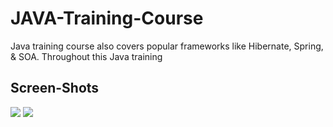 # JAVA-Training-Course
 Java training course also covers popular frameworks like Hibernate, Spring, &amp; SOA. Throughout this Java training

## Screen-Shots
<p>
<img src="https://user-images.githubusercontent.com/36808495/61997332-ad0b0980-b0bd-11e9-8009-51986d64e6b0.png">
<img src="https://user-images.githubusercontent.com/36808495/61997337-d6c43080-b0bd-11e9-987e-1a61a9b8cc84.png">
</p>
